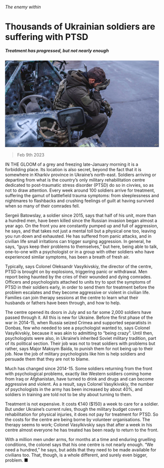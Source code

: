 ###### The enemy within

# Thousands of Ukrainian soldiers are suffering with PTSD 

##### Treatment has progressed, but not nearly enough 

![image](images/20230211_EUP005.jpg) 

> Feb 9th 2023 

IN THE GLOOM of a grey and freezing late-January morning it is a forbidding place. Its location is also secret, beyond the fact that it is somewhere in Kharkiv province in Ukraine’s north-east. Soldiers arriving or departing from what is the country’s only military rehabilitation centre dedicated to post-traumatic stress disorder (PTSD) do so in civvies, so as not to draw attention. Every week around 100 soldiers arrive for treatment, suffering the gamut of battlefield trauma symptoms: from sleeplessness and nightmares to flashbacks and crushing feelings of guilt at having survived when so many of their comrades fell. 

Sergeii Batowslay, a soldier since 2015, says that half of his unit, more than a hundred men, have been killed since the Russian invasion began almost a year ago. On the front you are constantly pumped up and full of aggression, he says, and that takes not just a mental toll but a physical one too, leaving you run down and exhausted. He has suffered from panic attacks, and in civilian life small irritations can trigger surging aggression. In general, he says, “guys keep their problems to themselves,” but here, being able to talk, one-to-one with a psychologist or in a group with other soldiers who have experienced similar symptoms, has been a breath of fresh air. 

Typically, says Colonel Oleksandr Vasylkivskiy, the director of the centre, PTSD is brought on by explosions, triggering panic or withdrawal. Men report being haunted by the cries of their wounded and dying comrades. Officers and psychologists attached to units try to spot the symptoms of PTSD in their soldiers early, in order to send them for treatment before the problem escalates and they become aggressive or violent in civilian life. Families can join therapy sessions at the centre to learn what their husbands or fathers have been through, and how to help. 

The centre opened its doors in July and so far some 2,000 soldiers have passed through it. All this is new for Ukraine. Before the first phase of the war in 2014-15, when Russia seized Crimea and supported separatists in Donbas, few who needed to see a psychologist wanted to, says Colonel Vasylkivskiy, because it was akin to admitting to “being crazy”. Until then, psychologists were also, in Ukraine’s inherited Soviet military tradition, part of its political section. Their job was not to treat soldiers with problems but rather, says Major Maksym Baida, to punish them for not being up to their job. Now the job of military psychologists like him is help soldiers and persuade them that they are not to blame. 

Much has changed since 2014-15. Some soldiers returning from the front with psychological problems, exactly like Western soldiers coming home from Iraq or Afghanistan, have turned to drink and drugs and can become aggressive and violent. As a result, says Colonel Vasylkivskiy, the number of psychologists in the army has been increased by about 40%, and soldiers in training are told not to be shy about turning to them. 

Treatment is not expensive. It costs €140 ($150) a week to care for a soldier. But under Ukraine’s current rules, though the military budget covers rehabilitation for physical injuries, it does not pay for treatment for PTSD. So the costs for the centre are being borne by volunteer organisations. The therapy seems to work; Colonel Vasylkivskiy says that after a week in his centre almost everyone he has treated has been ready to return to the front.

With a million men under arms, for months at a time and enduring gruelling conditions, the colonel says that his one centre is not nearly enough. “We need a hundred,” he says, but adds that they need to be made available for civilians too. That, though, is a whole different, and surely even bigger, problem. ■


